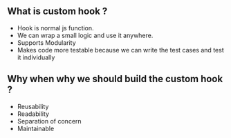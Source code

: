 ## What is custom hook ?
- Hook is normal js function.
- We can wrap a small logic and use it anywhere.
- Supports Modularity
- Makes code more testable because we can write the test cases and test it individually

## Why when why we should build the custom hook ?
- Reusability
- Readability
- Separation of concern
- Maintainable
  
